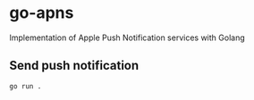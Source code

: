 # go-apns

Implementation of Apple Push Notification services with Golang

## Send push notification

``` bash
go run .
```
